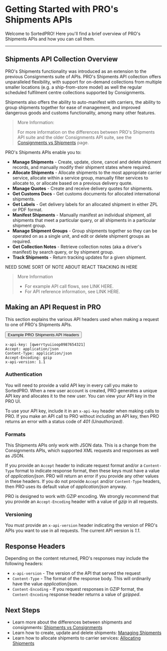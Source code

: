 # Getting Started with PRO's Shipments APIs

Welcome to SortedPRO! Here you'll find a brief overview of PRO's Shipments APIs and how you can call them.

---

## Shipments API Collection Overview

PRO's Shipments functionality was introduced as an extension to the previous Consignments suite of APIs. PRO's Shipments API collection offers unparalleled flexibility, with support for on-demand collections from multiple smaller locations (e.g. a ship-from-store model) as well the regular scheduled fulfilment centre collections supported by Consignments.

Shipments also offers the ability to auto-manifest with carriers, the ability to group shipments together for ease of management, and improved dangerous goods and customs functionality, among many other features.

> <span class="note-header">More Information:</span>
>
> For more information on the differences between PRO's Shipments API suite and the older Consignments API suite, see the [Consignments vs Shipments](/pro/api/shipments/consignments_vs_shipments.html) page.

PRO's Shipments APIs enable you to:

* **Manage Shipments** - Create, update, clone, cancel and delete shipment records, and manually modify their shipment states where required.
* **Allocate Shipments** - Allocate shipments to the most appropriate carrier service, allocate within a service group, manually filter services to allocate to, or allocate based on a previous delivery quote.
* **Manage Quotes** - Create and receive delivery quotes for shipments.
* **Get Customs Docs** - Get customs documents for allocated international shipments. 
* **Get Labels** - Get delivery labels for an allocated shipment in either ZPL or PDF format.
* **Manifest Shipments** - Manually manifest an individual shipment, all shipments that meet a particular query, or all shipments in a particular shipment group. 
* **Manage Shipment Groups** - Group shipments together so they can be operated on as a single unit, and edit or delete shipment groups as required.
* **Get Collection Notes** - Retrieve collection notes (aka a driver's manifest) by search query, or by shipment group.
* **Track Shipments** - Return tracking updates for a given shipment. 

<span class="highlight">NEED SOME SORT OF NOTE ABOUT REACT TRACKING IN HERE</span>

> <span class="note-header">More Information</span>
>
> * For example API call flows, see LINK HERE.
> * For API reference information, see LINK HERE.


## Making an API Request in PRO

This section explains the various API headers used when making a request to one of PRO's Shipments APIs.

<div class="tab">
    <button class="staticTabButton">Example PRO Shipments API Headers</button>
</div>
<div id="apikeyexample" class="staticTabContent">

```
x-api-key: [qwerrtyuiioop0987654321]
Accept: application/json
Content-Type: application/json 
Accept-Encoding: gzip 
x-api-version: 1.1

```

</div>

### Authentication

You will need to provide a valid API key in every call you make to SortedPRO. When a new user account is created, PRO generates a unique API key and allocates it to the new user. You can view your API key in the PRO UI.

To use your API key, include it in an `x-api-key` header when making calls to PRO. If you make an API call to PRO without including an API key, then PRO returns an error with a status code of _401 (Unauthorized)_.

### Formats

This Shipments APIs only work with JSON data. This is a change from the Consignments APIs, which supported XML requests and responses as well as JSON. 

If you provide an `Accept` header to indicate request format and/or a `Content-Type` format to indicate response format, then these keys must have a value of _application/json_. PRO will return an error if you provide any other values in these headers. If you do not provide `Accept` and/or `Content-Type` headers, then PRO uses its default value of _application/json_ anyway.

PRO is designed to work with GZIP encoding. We strongly recommend that you provide an `Accept-Encoding` header with a value of _gzip_ in all requests.

### Versioning

You must provide an `x-api-version` header indicating the version of PRO's APIs you want to use in all requests. The current API version is _1.1_.

## Response Headers

Depending on the content returned, PRO's responses may include the following headers:

* `x-api-version` - The version of the API that served the request 
* `Content-Type` -  The format of the response body. This will ordinarily have the value _application/json_. 
* `Content-Encoding` -  If you request responses in GZIP format, the `Content-Encoding` response header returns a value of _gzipped_. 

## Next Steps

* Learn more about the differences between shipments and consignments: [Shipments vs Consignments](/pro/api/shipments/consignments_vs_shipments.html)
* Learn how to create, update and delete shipments: [Managing Shipments](/pro/api/shipments/managing_shipments.html)
* Learn how to allocate shipments to carrier services: [Allocating Shipments](/pro/api/shipments/allocating_shipments.html)

<script src="../../scripts/requesttabs.js"></script>
<script src="../../scripts/responsetabs.js"></script>
<script src="../../scripts/copy.js"></script>